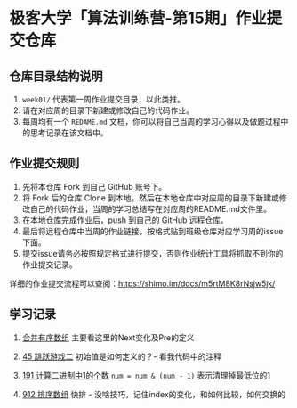 # 极客大学「算法训练营-第15期」作业提交仓库


## 仓库目录结构说明

1. `week01/` 代表第一周作业提交目录，以此类推。
2. 请在对应周的目录下新建或修改自己的代码作业。
2. 每周均有一个 `REDAME.md` 文档，你可以将自己当周的学习心得以及做题过程中的思考记录在该文档中。

## 作业提交规则
 
1. 先将本仓库 Fork 到自己 GitHub 账号下。
2. 将 Fork 后的仓库 Clone 到本地，然后在本地仓库中对应周的目录下新建或修改自己的代码作业，当周的学习总结写在对应周的README.md文件里。
3. 在本地仓库完成作业后，push 到自己的 GitHub 远程仓库。
4. 最后将远程仓库中当周的作业链接，按格式贴到班级仓库对应学习周的issue下面。
5. 提交issue请务必按照规定格式进行提交，否则作业统计工具将抓取不到你的作业提交记录。 

详细的作业提交流程可以查阅：https://shimo.im/docs/m5rtM8K8rNsjw5jk/ 

## 学习记录
1. [合并有序数组](https://leetcode.com/problems/merge-two-sorted-lists/)
主要看这里的Next变化及Pre的定义

2. [45 跳跃游戏二](https://leetcode.com/problems/jump-game-ii/)
初始值是如何定义的？- 看我代码中的注释

3. [191 计算二进制中1的个数](https://leetcode.com/problems/number-of-1-bits/)
`num = num & (num - 1)` 表示清理掉最低位的1

4. [912 排序数组](https://leetcode.com/problems/sort-an-array/)
快排 - 没啥技巧，记住index的变化，和如何比较，如何交换的